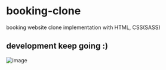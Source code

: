# booking-clone
booking website clone implementation with HTML, CSS(SASS)

## development keep going :)

![image](https://user-images.githubusercontent.com/25961421/143097667-104a91be-26ce-4584-83c9-4f15a2a63cad.png)
